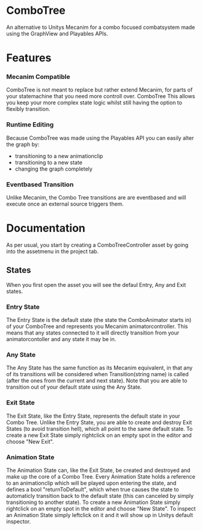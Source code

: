 # ComboTree
 An alternative to Unitys Mecanim for a combo focused combatsystem made using the GraphView and Playables APIs.
# Features
### Mecanim Compatible
ComboTree is not meant to replace but rather extend Mecanim, for parts of your statemachine that you need more controll over.
ComboTree
This allows you keep your more complex state logic whilst still having the option to flexibly transition.
### Runtime Editing
Because ComboTree was made using the Playables API you can easily alter the graph by:
- transitioning to a new animationclip
- transitioning to a new state
- changing the graph completely
### Eventbased Transition
Unlike Mecanim, the Combo Tree transitions are are eventbased and will execute once an external source triggers them.
# Documentation
As per usual, you start by creating a ComboTreeController asset by going into the assetmenu in the project tab.
## States
When you first open the asset you will see the defaul Entry, Any and Exit states.
### Entry State
The Entry State is the default state (the state the ComboAnimator starts in) of your ComboTree and represents you Mecanim animatorcontroller. 
This means that any states connected to it will directly transition from your animatorcontoller and any state it may be in.
### Any State
The Any State has the same function as its Mecanim equivalent, in that any of its transitions will be considered when Transition(string name) is called  (after the ones from the current and next state). Note that you are able to transition out of your default state using the Any State.
### Exit State
The Exit State, like the Entry State, represents the default state in your Combo Tree.
Unlike the Entry State, you are able to create and destroy Exit States (to avoid transition hell), which all point to the same default state.
To create a new Exit State simply rightclick on an empty spot in the editor and choose "New Exit".
### Animation State
The Animation State can, like the Exit State, be created and destroyed and make up the core of a Combo Tree. 
Every Animation State holds a reference to an animationclip which will be played upon entering the state,
and defines a bool "returnToDefault", which when true causes the state to automaticly transition back to the default state 
(this can canceled by simply transitioning to another state).
 To create a new Animation State simply rightclick on an empty spot in the editor and choose "New State".
 To inspect an Animation State simply leftclick on it and it will show up in Unitys default inspector.
 
